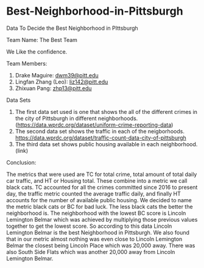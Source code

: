 # Best-Neighborhood-in-Pittsburgh
Data To Decide the Best Neighborhood in PIttsburgh

Team Name: The Best Team

We Like the confidence.

Team Members:
1. Drake Maguire: dwm39@pitt.edu
2. Lingfan Zhang (Leo): liz142@pitt.edu
3. Zhixuan Pang: zhp13@pitt.edu

Data Sets

1. The first data set used is one that shows the all of the different crimes in the city of Pittsburgh in different neighborhoods. (https://data.wprdc.org/dataset/uniform-crime-reporting-data)
2. The second data set shows the traffic in each of the neigborhoods. https://data.wprdc.org/dataset/traffic-count-data-city-of-pittsburgh
3. The third data set shows public housing available in each neighborhood. (link)

Conclusion:

The metrics that were used are TC for total crime, total amount of total daily car traffic, and HT or Housing total. These combine into a metric we call black cats. TC accounted for all the crimes committed since 2016 to present day, the traffic metric counted the average traffic daily, and finally HT accounts for the number of available public housing. We decided to name the metric black cats or BC for bad luck. The less black cats the better the neighborhood is. The neighborhood with the lowest BC score is Lincoln Lemington Belmar which was achieved by multiplying those previous values together to get the lowest score. So according to this data Lincoln Lemington Belmar is the best Neighborhood in Pittsburgh. We also found that in our metric almost nothing was even close to Lincoln Lemington Belmar the closest being Lincoln Place which was 20,000 away. There was also South Side Flats which was another 20,000 away from Lincoln Lemington Belmar.
